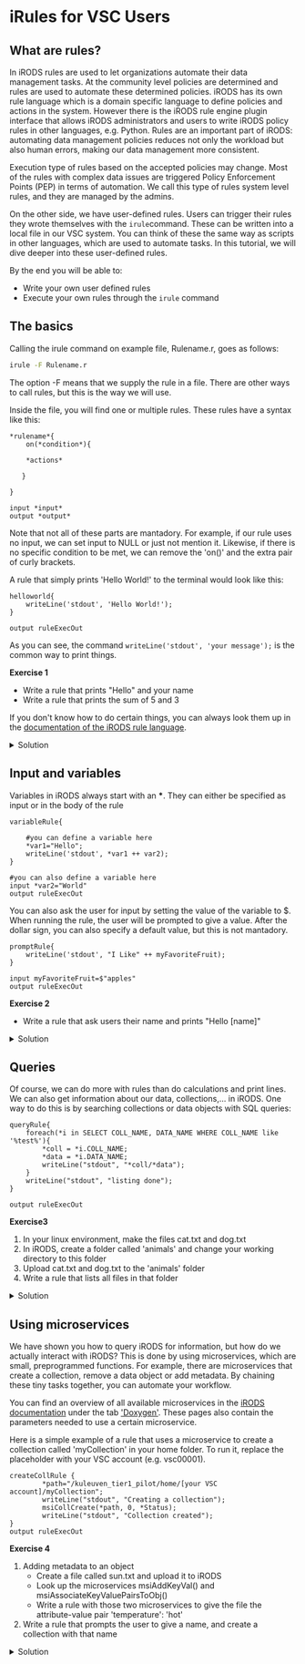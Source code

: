 # iRules for VSC Users

## What are rules?
In iRODS rules are used to let organizations automate their data management tasks. At the community level policies are determined and rules are used to automate these determined policies. iRODS has its own rule language which is a domain specific language to define policies and actions in the system. However there is the iRODS rule engine plugin interface that allows iRODS administrators and users to write iRODS policy rules in other languages, e.g. Python. Rules are an important part of iRODS: automating data management policies reduces not only the workload but also human errors, making our data management more consistent.

Execution type of rules based on the accepted policies may change. Most of the rules with complex data issues are triggered Policy Enforcement Points (PEP) in terms of automation. We call this type of rules system level rules, and they are managed by the admins.

On the other side, we have user-defined rules. Users can trigger their rules they wrote themselves with the `irule`command. These can be written into a local file in our VSC system. You can think of these the same way as scripts in other languages, which are used to automate tasks. In this tutorial, we will dive deeper into these user-defined rules.

By the end you will be able to:
* Write your own user defined rules
* Execute your own rules through the `irule` command

## The basics 
Calling the irule command on example file, Rulename.r, goes as follows:

```sh
irule -F Rulename.r
```
The option -F means that we supply the rule in a file. There are other ways to call rules, but this is the way we will use.


Inside the file, you will find one or multiple rules. These rules have a syntax like this:

```
*rulename*{
    on(*condition*){
    
    *actions*
    
   }

}

input *input*
output *output*
```
Note that not all of these parts are mantadory. For example, if our rule uses no input, we can set input to NULL or just not mention it. Likewise, if there is no specific condition to be met, we can remove the 'on()' and the extra pair of curly brackets.

A rule that simply prints 'Hello World!' to the terminal would look like this:

```
helloworld{
    writeLine('stdout', 'Hello World!');
}

output ruleExecOut
```

As you can see, the command `writeLine('stdout', 'your message');` is the common way to print things.



**Exercise 1**

* Write a rule that prints "Hello" and your name
* Write a rule that prints the sum of 5 and 3

If you don't know how to do certain things, you can always look them up in the [documentation of the iRODS rule language](https://docs.irods.org/4.2.8/plugins/irods_rule_language/).

<details>
  <summary>Solution</summary>

  ```
  nameRule{
    writeLine('stdout', 'Hello Jan');
  }
  output ruleExecOut
  ```
  
  ```
  sumRule{
    writeLine('stdout', 3+5);
  }
  output ruleExecOut
  ```
</details>


## Input and variables

Variables in iRODS always start with an **\***.
They can either be specified as input or in the body of the rule

```
variableRule{
    
    #you can define a variable here
    *var1="Hello";
    writeLine('stdout', *var1 ++ var2);
}

#you can also define a variable here
input *var2="World"
output ruleExecOut
```

You can also ask the user for input by setting the value of the variable to $.
When running the rule, the user will be prompted to give a value.
After the dollar sign, you can also specify a default value, but this is not mantadory.

```
promptRule{
    writeLine('stdout', "I Like" ++ myFavoriteFruit);
}

input myFavoriteFruit=$"apples"
output ruleExecOut 
```

**Exercise 2**

* Write a rule that ask users their name and prints "Hello \[name\]"

<details>
  <summary>Solution</summary>
        
  ```
  helloNameRule{
    writeLine('stdout', 'Hello ' ++ *name);
  }
  
  input *name=$
  output ruleExecOut
  ```
</details>



## Queries

Of course, we can do more with rules than do calculations and print lines. We can also get information about our data, collections,... in iRODS.
One way to do this is by searching collections or data objects with SQL queries:

```
queryRule{
    foreach(*i in SELECT COLL_NAME, DATA_NAME WHERE COLL_NAME like '%test%'){
        *coll = *i.COLL_NAME;
        *data = *i.DATA_NAME;
        writeLine("stdout", "*coll/*data");
    }
    writeLine("stdout", "listing done");
}

output ruleExecOut
```

**Exercise3**

1.  In your linux environment, make the files cat.txt and dog.txt
2.  In iRODS, create a folder called 'animals' and change your working directory to this folder
3.  Upload cat.txt and dog.txt to the 'animals' folder
4.  Write a rule that lists all files in that folder

<details>
    <summary>Solution</summary>
    
   ```
   queryRule{
       foreach(*i in SELECT COLL_NAME, DATA_NAME WHERE COLL_NAME like '%animals%'){
           *coll = *i.COLL_NAME;
           *data = *i.DATA_NAME;
           writeLine("stdout", "*coll/*data");
       }
   }
    
   output ruleExecOut
   ```  
</details>


## Using microservices
We have shown you how to query iRODS for information, but how do we actually interact with iRODS? 
This is done by using microservices, which are small, preprogrammed functions. For example, there are microservices that create a collection, remove a data object or add metadata. 
By chaining these tiny tasks together, you can automate your workflow.

You can find an overview of all available microservices in the [iRODS documentation](https://docs.irods.org/4.2.8/) under the tab ['Doxygen'](https://docs.irods.org/4.2.8/doxygen/). These pages also contain the parameters needed to use a certain microservice.

Here is a simple example of a rule that uses a microservice to create a collection called 'myCollection' in your home folder.
To run it, replace the placeholder with your VSC account (e.g. vsc00001).


```
createCollRule {
        *path="/kuleuven_tier1_pilot/home/[your VSC account]/myCollection";
        writeLine("stdout", "Creating a collection");
        msiCollCreate(*path, 0, *Status);
        writeLine("stdout", "Collection created");
}
output ruleExecOut

```

**Exercise 4**
1. Adding metadata to an object
    * Create a file called sun.txt and upload it to iRODS
    * Look up the microservices msiAddKeyVal() and msiAssociateKeyValuePairsToObj()
    * Write a rule with those two microservices to give the file the attribute-value pair 'temperature': 'hot'
2. Write a rule that prompts the user to give a name, and create a collection with that name



<details>
    <summary>Solution</summary>
   
   ```
   addMetadataRule {
   
        #making a variable with the path of sun.txt in string format
        *dataObj="/kuleuven_tier1_pilot/home/[your VSC account]/sun.txt"
   
        #creating the key-value pair
        msiAddKeyVal(*Keyval,'temperature','hot');
        
        #assigning the pair to the data object
        msiAssociateKeyValuePairsToObj(*Keyval,*dataObj,"-d");
        WriteLine('stdout', 'Metadata assigned');
   }
   
   output ruleExecOut
        
   ```  
   
   You can check whether this worked with the command `imeta ls -d sun.txt`.
   
   ```
   createCollRule {

        *path="/kuleuven_tier1_pilot/home/vsc33731/" ++ *collectionName

        writeLine("stdout", "Creating a collection");
        msiCollCreate(*path, 0, *Status);
        writeLine("stdout", "Collection created");

    }

    input *collectionName=$"myCollection"
    output ruleExecOut
    
   ``` 
    
</details>
